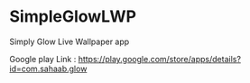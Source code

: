 SimpleGlowLWP
=============

Simply Glow Live Wallpaper app


Google play Link : https://play.google.com/store/apps/details?id=com.sahaab.glow
